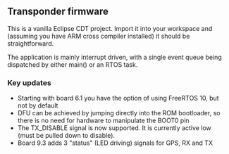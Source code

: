## Transponder firmware

This is a vanilla Eclipse CDT project. Import it into your workspace and (assuming you have ARM cross compiler installed) it should be straightforward.

The application is mainly interrupt driven, with a single event queue being dispatched by either main() or an RTOS task. 

### Key updates

 - Starting with board 6.1 you have the option of using FreeRTOS 10, but not by default
 - DFU can be achieved by jumping directly into the ROM bootloader, so there is no need for hardware to manipulate the BOOT0 pin
 - The TX_DISABLE signal is now supported. It is currently active low (must be pulled down to disable). 
 - Board 9.3 adds 3 "status" (LED driving) signals for GPS, RX and TX

 
